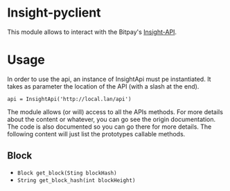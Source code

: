# Insight-pyclient

This module allows to interact with the Bitpay's [Insight-API](https://github.com/bitpay/insight-api).

# Usage

In order to use the api, an instance of InsightApi must pe instantiated. It takes as parameter the location of the API
(with a slash at the end).

`api = InsightApi('http://local.lan/api')`

The module allows (or will) access to all the APIs methods. For more details about the content or whatever, you can go
see the origin documentation. The code is also documented so you can go there for more details. The following content
will just list the prototypes callable methods.

## Block

* `Block get_block(Sting blockHash)`
* `String get_block_hash(int blockHeight)`